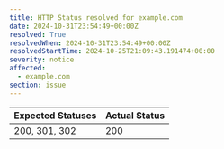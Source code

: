```yaml
---
title: HTTP Status resolved for example.com
date: 2024-10-31T23:54:49+00:00Z
resolved: True
resolvedWhen: 2024-10-31T23:54:49+00:00Z
resolvedStartTime: 2024-10-25T21:09:43.191474+00:00
severity: notice
affected:
  - example.com
section: issue
---
```


| Expected Statuses | Actual Status  |
|-------------------|----------------|
| 200, 301, 302 | 200 |
